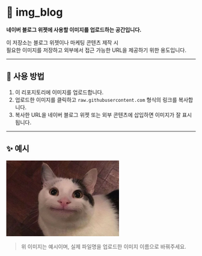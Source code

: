 # 📸 img_blog

**네이버 블로그 위젯에 사용할 이미지를 업로드하는 공간입니다.**

이 저장소는 블로그 위젯이나 마케팅 콘텐츠 제작 시  
필요한 이미지를 저장하고 외부에서 접근 가능한 URL을 제공하기 위한 용도입니다.

---

## 🔧 사용 방법
1. 이 리포지토리에 이미지를 업로드합니다.
2. 업로드한 이미지를 클릭하고 `raw.githubusercontent.com` 형식의 링크를 복사합니다.
3. 복사한 URL을 네이버 블로그 위젯 또는 외부 콘텐츠에 삽입하면 이미지가 잘 표시됩니다.

---

## ✨ 예시
<img src="https://raw.githubusercontent.com/syeon00/img_blog/main/Ollie.jpg" width="300"/>

> 위 이미지는 예시이며, 실제 파일명을 업로드한 이미지 이름으로 바꿔주세요.

